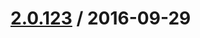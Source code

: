 [2.0.123](https://github.corp.ebay.com/ecg-global/bolt-2dot0-frontend/compare/2.0.122...v2.0.123) / 2016-09-29
===================



